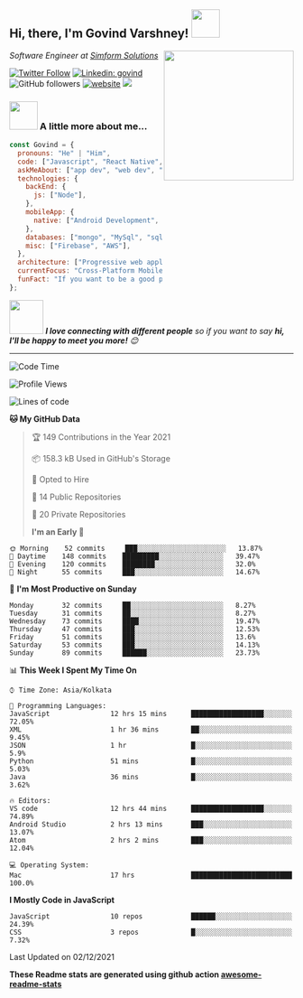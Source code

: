 <h2>Hi, there, I'm Govind Varshney! <img src="https://github.com/govindvarshny/test5/blob/main/emoji.png" width="50"></h2>
<img align='right' src="https://media.giphy.com/media/M9gbBd9nbDrOTu1Mqx/giphy.gif" width="230">
<p><em>Software Engineer at <a href="https://www.simform.com/">Simform Solutions</a> 
</em></p>

[![Twitter Follow](https://img.shields.io/twitter/follow/govindvarshny?label=Follow)](https://twitter.com/intent/follow?screen_name=govindvarshny)
[![Linkedin: govind](https://img.shields.io/badge/-govind-blue?style=flat-square&logo=Linkedin&logoColor=white&link=https://www.linkedin.com/in/govindvarshny/)](https://www.linkedin.com/in/govindvarshny/)
![GitHub followers](https://img.shields.io/github/followers/govindvarshny?label=Follow&style=social)
[![website](https://img.shields.io/badge/Website-46a2f1.svg?&style=flat-square&logo=Google-Chrome&logoColor=white&link=https://govindvarshney.me/)](https://anmolsingh.me/)
![](https://visitor-badge.glitch.me/badge?page_id=govindvarshny.govindvarshny)

### <img src="https://media.giphy.com/media/VgCDAzcKvsR6OM0uWg/giphy.gif" width="50"> A little more about me...

```javascript
const Govind = {
  pronouns: "He" | "Him",
  code: ["Javascript", "React Native", "C++", "Python"],
  askMeAbout: ["app dev", "web dev", "tech", "photography", "Travelling"],
  technologies: {
    backEnd: {
      js: ["Node"],
    },
    mobileApp: {
      native: ["Android Development", "IOS Development"],
    },
    databases: ["mongo", "MySql", "sqlite"],
    misc: ["Firebase", "AWS"],
  },
  architecture: ["Progressive web applications", "Single page applications"],
  currentFocus: "Cross-Platform Mobile App Development",
  funFact: "If you want to be a good programmer, focus on the errors",
};
```

<img src="https://media.giphy.com/media/LnQjpWaON8nhr21vNW/giphy.gif" width="60"> <em><b>I love connecting with different people</b> so if you want to say <b>hi, I'll be happy to meet you more!</b> 😊</em>

---

<!--START_SECTION:waka-->

![Code Time](http://img.shields.io/badge/Code%20Time-991%20hrs%2030%20mins-blue)

![Profile Views](http://img.shields.io/badge/Profile%20Views-829-blue)

![Lines of code](https://img.shields.io/badge/From%20Hello%20World%20I%27ve%20Written-940%20Thousand%20lines%20of%20code-blue)

**🐱 My GitHub Data**

> 🏆 149 Contributions in the Year 2021
>
> 📦 158.3 kB Used in GitHub's Storage
>
> 💼 Opted to Hire
>
> 📜 14 Public Repositories
>
> 🔑 20 Private Repositories
>
> **I'm an Early 🐤**

```text
🌞 Morning    52 commits     ███░░░░░░░░░░░░░░░░░░░░░░   13.87%
🌆 Daytime    148 commits    █████████░░░░░░░░░░░░░░░░   39.47%
🌃 Evening    120 commits    ████████░░░░░░░░░░░░░░░░░   32.0%
🌙 Night      55 commits     ███░░░░░░░░░░░░░░░░░░░░░░   14.67%

```

📅 **I'm Most Productive on Sunday**

```text
Monday       32 commits     ██░░░░░░░░░░░░░░░░░░░░░░░   8.27%
Tuesday      31 commits     ██░░░░░░░░░░░░░░░░░░░░░░░   8.27%
Wednesday    73 commits     ████░░░░░░░░░░░░░░░░░░░░░   19.47%
Thursday     47 commits     ███░░░░░░░░░░░░░░░░░░░░░░   12.53%
Friday       51 commits     ███░░░░░░░░░░░░░░░░░░░░░░   13.6%
Saturday     53 commits     ███░░░░░░░░░░░░░░░░░░░░░░   14.13%
Sunday       89 commits     ██████░░░░░░░░░░░░░░░░░░░   23.73%

```

📊 **This Week I Spent My Time On**

```text
⌚︎ Time Zone: Asia/Kolkata

💬 Programming Languages:
JavaScript               12 hrs 15 mins      ██████████████████░░░░░░░   72.05%
XML                      1 hr 36 mins        ██░░░░░░░░░░░░░░░░░░░░░░░   9.45%
JSON                     1 hr                █░░░░░░░░░░░░░░░░░░░░░░░░   5.9%
Python                   51 mins             █░░░░░░░░░░░░░░░░░░░░░░░░   5.03%
Java                     36 mins             █░░░░░░░░░░░░░░░░░░░░░░░░   3.62%

🔥 Editors:
VS code                  12 hrs 44 mins      ██████████████████░░░░░░░   74.89%
Android Studio           2 hrs 13 mins       ███░░░░░░░░░░░░░░░░░░░░░░   13.07%
Atom                     2 hrs 2 mins        ███░░░░░░░░░░░░░░░░░░░░░░   12.04%

💻 Operating System:
Mac                      17 hrs              █████████████████████████   100.0%

```

**I Mostly Code in JavaScript**

```text
JavaScript               10 repos            ██████░░░░░░░░░░░░░░░░░░░   24.39%
CSS                      3 repos             █░░░░░░░░░░░░░░░░░░░░░░░░   7.32%

```

Last Updated on 02/12/2021

<!--END_SECTION:waka-->

**These Readme stats are generated using github action [awesome-readme-stats](https://github.com/anmol098/waka-readme-stats)**

